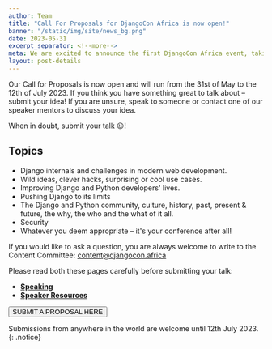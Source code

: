 ```yaml
---
author: Team
title: "Call For Proposals for DjangoCon Africa is now open!"
banner: "/static/img/site/news_bg.png"
date: 2023-05-31
excerpt_separator: <!--more-->
meta: We are excited to announce the first DjangoCon Africa event, taking place this year in Zanzibar, Tanzania, from 6th - 11th November 2023!
layout: post-details
---
```


Our Call for Proposals is now open and will run from the 31st of May to the 12th of July 2023. 
If you think you have something great to talk about – submit your idea! If you are unsure, speak to someone or contact one of our speaker mentors to discuss your idea. 
<!--more-->
When in doubt, submit your talk 😉!

## Topics

- Django internals and challenges in modern web development.
- Wild ideas, clever hacks, surprising or cool use cases.
- Improving Django and Python developers' lives.
- Pushing Django to its limits
- The Django and Python community, culture, history, past, present & future, the why, the who and the what of it all.
- Security
- Whatever you deem appropriate – it's your conference after all!

If you would like to ask a question, you are always welcome to write to the Content Committee: [content@djangocon.africa](mailto:content@djangocon.africa)

Please read both these pages carefully before submitting your talk:
- [**Speaking**](/talks)
- [**Speaker Resources**](/speaker-resources)

<button class="proposal-post-button text-center" onclick="window.location.href='https://cfp-2023.djangocon.africa/'">SUBMIT A PROPOSAL HERE</button>


Submissions from anywhere in the world are welcome until 12th July 2023.
{: .notice}

